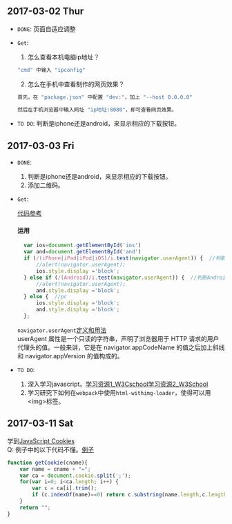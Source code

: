 ## 2017-03-02 Thur
* `DONE`: 页面自适应调整
* `Get`: 
  1. 怎么查看本机电脑ip地址？
 	```bash
 	"cmd" 中输入 "ipconfig"
 	```

  2. 怎么在手机中查看制作的网页效果？
  	```bash
  	首先，在 "package.json" 中配置 "dev:"，加上 "--host 0.0.0.0"
	
  	然后在手机浏览器中输入网址 "ip地址:8080"，即可查看网页效果。
  	```
* `TO DO`: 判断是iphone还是android，来显示相应的下载按钮。


## 2017-03-03 Fri
* `DONE`:
	1. 判断是iphone还是android，来显示相应的下载按钮。
	2. 添加二维码。
* `Get`: 

  [代码参考](http://www.cnblogs.com/sese/p/5629404.html)

  #### 运用
  ```javascript
	var ios=document.getElementById('ios')
	var and=document.getElementById('and')
	if (/(iPhone|iPad|iPod|iOS)/i.test(navigator.userAgent)) {  //判断iPhone|iPad|iPod|iOS
		//alert(navigator.userAgent);  
		ios.style.display ='block';
	} else if (/(Android)/i.test(navigator.userAgent)) {  //判断Android
		//alert(navigator.userAgent); 
		and.style.display ='block';
	} else {  //pc
		ios.style.display ='block';
		and.style.display ='block';
	};
  ```

  `navigator.userAgent`[定义和用法](http://www.w3school.com.cn/jsref/prop_nav_useragent.asp)<br>
  userAgent 属性是一个只读的字符串，声明了浏览器用于 HTTP 请求的用户代理头的值。一般来讲，它是在 navigator.appCodeName 的值之后加上斜线和 navigator.appVersion 的值构成的。
* `TO DO`: 
	1. 深入学习javascript。[学习资源1_W3Cschool](http://www.w3cschool.cn/javascript/)[学习资源2_W3School](http://www.w3school.com.cn/b.asp)
	2. 学习研究下如何在`webpack`中使用`html-withimg-loader`，使得可以用&lt;img&gt;标签。

## 2017-03-11 Sat
学到[JavaScript Cookies](http://www.w3cschool.cn/javascript/js-cookies.html)<br>
Q:  例子中的以下代码不懂。[例子](http://www.w3cschool.cn/tryrun/showhtml/tryjs_cookie_username)
```javascript
function getCookie(cname){
	var name = cname + "=";
	var ca = document.cookie.split(';');
	for(var i=0; i<ca.length; i++) {
		var c = ca[i].trim();
		if (c.indexOf(name)==0) return c.substring(name.length,c.length);
	}
	return "";
}
```